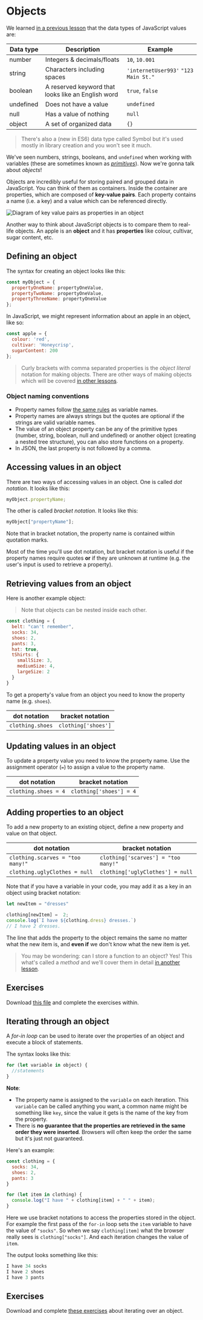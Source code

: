 <!-- Student takeaway: -->
<!--Student will be able to:
- Create an object literal
- Retreive the value on a property of an object using dot notation
- Retreive the value on a property of an object using bracket notation
- Update the value of a property using using dot notation
- Update the value of a property using using bracket notation
- Add a property to an object using dot notation
- Add a property to an object using bracket notation
- Write a for-in loop
 -->
# Objects
We learned [in a previous lesson](https://github.com/HackerYou/bootcamp-notes/blob/master/programming-fundamentals/intro-to-programming.md#data-types) that the data types of JavaScript values are: 

Data type | Description | Example
---|---|---
number | Integers & decimals/floats | `10`, `10.001`
string | Characters including spaces | `'internetUser993'` `"123 Main St."`
boolean | A reserved keyword that looks like an English word| `true`, `false`
undefined | Does not have a value | `undefined`
null | Has a value of nothing | `null`
object | A set of organized data | `{}`

> There's also a (new in ES6) data type called Symbol but it's used mostly in library creation and you won't see it much.

We've seen numbers, strings, booleans, and `undefined` when working with variables (these are sometimes known as [_primitives_](https://developer.mozilla.org/en-US/docs/Glossary/Primitive)). Now we're gonna talk about _objects_!

Objects are incredibly useful for storing paired and grouped data in JavaScript. You can think of them as containers. Inside the container are properties, which are composed of **key-value pairs**. Each property contains a name (i.e. a key) and a value which can be referenced directly. 

![Diagram of key value pairs as properties in an object](https://hychalknotes.s3.amazonaws.com/objects.png)

Another way to think about JavaScript objects is to compare them to real-life objects. An apple is an **object** and it has **properties** like colour, cultivar, sugar content, etc.

## Defining an object
The syntax for creating an object looks like this:

```js
const myObject = {
  propertyOneName: propertyOneValue,
  propertyTwoName: propertyOneValue,
  propertyThreeName: propertyOneValue
};
```

In JavaScript, we might represent information about an apple in an object, like so:

```js
const apple = {
  colour: 'red',
  cultivar: 'Honeycrisp',
  sugarContent: 200
};
```

> Curly brackets with comma separated properties is the _object literal_ notation for making objects. There are other ways of making objects which will be covered [in other lessons](https://github.com/HackerYou/bootcamp-notes/blob/master/applied-javascript/class-based-programming.md).

### Object naming conventions
* Property names follow [the same rules](https://github.com/HackerYou/bootcamp-notes/blob/master/programming-fundamentals/variables.md#variable-naming-conventions) as variable names.
* Property names are always strings but the quotes are optional if the strings are valid variable names.
* The value of an object property can be any of the primitive types (number, string, boolean, null and undefined) or another object (creating a nested tree structure), you can also store functions on a property.
* In JSON, the last property is not followed by a comma.

## Accessing values in an object
There are two ways of accessing values in an object. One is called _dot notation_. It looks like this:

```js
myObject.propertyName;
```

The other is called _bracket notation_. It looks like this:
```js
myObject["propertyName"];
```
Note that in bracket notation, the property name is contained within quotation marks.

Most of the time you'll use dot notation, but bracket notation is useful if the property names require quotes **or** if they are unknown at runtime (e.g. the user's input is used to retrieve a property).

## Retrieving values from an object

Here is another example object: 
> Note that objects can be nested inside each other. 

```js
const clothing = {
  belt: "can't remember",
  socks: 34,
  shoes: 2,
  pants: 3,
  hat: true,
  tShirts: {
    smallSize: 3,
    mediumSize: 4,
    largeSize: 2
  }
}
```

To get a property's value from an object you need to know the property name (e.g. `shoes`). 

dot notation | bracket notation
--- | --- 
`clothing.shoes` | `clothing['shoes']` 

## Updating values in an object

To update a property value you need to know the property name. Use the assignment operator (`=`) to assign a value to the property name.

dot notation | bracket notation 
--- | --- 
`clothing.shoes = 4` | `clothing['shoes'] = 4`

## Adding properties to an object
To add a new property to an existing object, define a new property and value on that object.

dot notation | bracket notation 
--- | --- 
`clothing.scarves = "too many!"` | `clothing['scarves'] = "too many!"` 
`clothing.uglyClothes = null` | `clothing['uglyClothes'] = null` 

Note that if you have a variable in your code, you may add it as a key in an object using bracket notation:
```js
let newItem = "dresses"

clothing[newItem] =  2;
console.log(`I have ${clothing.dress} dresses.`)
// I have 2 dresses.
```
The line that adds the property to the object remains the same no matter what the new item is, and **even if** we don't know what the new item is yet.

> You may be wondering: can I store a function to an object? Yes! This what's called a _method_ and we'll cover them in detail [in another lesson](https://github.com/HackerYou/bootcamp-notes/blob/master/programming-fundamentals/arrays-and-methods.md).

## Exercises

Download [this file](https://hychalknotes.s3.amazonaws.com/object-exercise-bootcamp.zip) and complete the exercises within.

## Iterating through an object

A _for-in loop_ can be used to iterate over the properties of an object and execute a block of statements.

The syntax looks like this:

```js
for (let variable in object) {
  //statements
}
```

**Note**: 

* The property name is assigned to the `variable` on each iteration. This `variable` can be called anything you want, a common name might be something like `key`, since the value it gets is the name of the key from the property.
* There is **no guarantee that the properties are retrieved in the same order they were inserted**. Browsers will often keep the order the same but it's just not guaranteed.

Here's an example:

```js
const clothing = {
  socks: 34,
  shoes: 2,
  pants: 3
}

for (let item in clothing) {
  console.log("I have " + clothing[item] + " " + item);
}
```

Here we use bracket notations to access the properties stored in the object. For example the first pass of the `for-in` loop sets the `item` variable to have the value of `"socks"`. So when we say `clothing[item]` what the browser really sees is `clothing["socks"]`. And each iteration changes the value of `item`.

The output looks something like this:

```js
I have 34 socks
I have 2 shoes
I have 3 pants
```

## Exercises
Download and complete [these exercises](https://hychalknotes.s3.amazonaws.com/object-iteration-exercises-bootcamp.zip) about iterating over an object.



